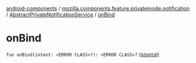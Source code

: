 [android-components](../../index.md) / [mozilla.components.feature.privatemode.notification](../index.md) / [AbstractPrivateNotificationService](index.md) / [onBind](./on-bind.md)

# onBind

`fun onBind(intent: <ERROR CLASS>?): <ERROR CLASS>?` [(source)](https://github.com/mozilla-mobile/android-components/blob/master/components/feature/privatemode/src/main/java/mozilla/components/feature/privatemode/notification/AbstractPrivateNotificationService.kt#L115)